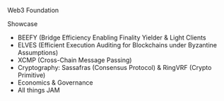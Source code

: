 
Web3 Foundation

Showcase
- BEEFY (Bridge Efficiency Enabling Finality Yielder & Light Clients
- ELVES (Efficient Execution Auditing for Blockchains under Byzantine Assumptions)
- XCMP (Cross-Chain Message Passing)
- Cryptography: Sassafras (Consensus Protocol) & RingVRF (Crypto Primitive)
- Economics & Governance
- All things JAM 

